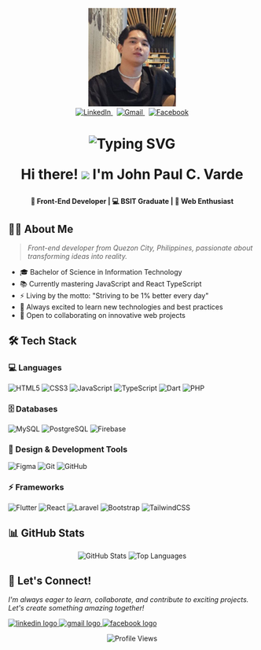 <div align="center">
  <img height="200" src="https://github.com/vardsz13/vardsz13/blob/main/6066750011678507846.jpg?raw=true" />
</div>

<div align="center">
  <!-- LinkedIn -->
  <a href="https://www.linkedin.com/in/john-paul-varde/" target="_blank">
    <img src="https://img.shields.io/badge/LinkedIn-%23006699?style=for-the-badge&logo=linkedin&logoColor=white&labelColor=00a6ff" alt="LinkedIn" />
  </a>
  &nbsp;
  <!-- Gmail -->
  <a href="mailto:johnpaulvarde@gmail.com" target="_blank">
    <img src="https://img.shields.io/badge/Gmail-%23c71610?style=for-the-badge&logo=gmail&logoColor=white&labelColor=ff4131" alt="Gmail" />
  </a>
  &nbsp;
  <!-- Facebook -->
  <a href="https://www.facebook.com/johnpaul.varde/" target="_blank">
    <img src="https://img.shields.io/badge/Facebook-%230b5fcc?style=for-the-badge&logo=facebook&logoColor=white&labelColor=1877F2" alt="Facebook" />
  </a>
</div>
</div>

<h1 align="center">
  
<div align="center">
  <img src="https://readme-typing-svg.demolab.com?font=Poppins&duration=3500&pause=800&color=2B97FA&center=true&vCenter=true&random=false&width=600&height=30&lines=Message+me+on+my+social+media+:);I'm+always+down+to+collab+%E2%98%95%EF%B8%8F;Thanks+for+visiting+%E2%9C%8C%EF%B8%8F" alt="Typing SVG" />
</div>

    
  Hi there! <img src="https://media.giphy.com/media/hvRJCLFzcasrR4ia7z/giphy.gif" width="28"> I'm John Paul C. Varde
</h1>

<p align="center">
  <b>🚀 Front-End Developer | 💻 BSIT Graduate | 🌟 Web Enthusiast</b>
</p>

## 👨‍💻 About Me

> *Front-end developer from Quezon City, Philippines, passionate about transforming ideas into reality.*

- 🎓 Bachelor of Science in Information Technology
- 📚 Currently mastering JavaScript and React TypeScript
- ⚡ Living by the motto: "Striving to be 1% better every day"
- 🌱 Always excited to learn new technologies and best practices
- 🤝 Open to collaborating on innovative web projects

## 🛠️ Tech Stack

### 💻 Languages
![HTML5](https://img.shields.io/badge/HTML5-%23E34F26.svg?style=flat&logo=html5&logoColor=white)
![CSS3](https://img.shields.io/badge/CSS3-%231572B6.svg?style=flat&logo=css3&logoColor=white)
![JavaScript](https://img.shields.io/badge/JavaScript-%23323330.svg?style=flat&logo=javascript&logoColor=%23F7DF1E)
![TypeScript](https://img.shields.io/badge/TypeScript-%23007ACC.svg?style=flat&logo=typescript&logoColor=white)
![Dart](https://img.shields.io/badge/Dart-%230175C2.svg?style=flat&logo=dart&logoColor=white)
![PHP](https://img.shields.io/badge/PHP-%23777BB4.svg?style=flat&logo=php&logoColor=white)

### 🗄️ Databases
![MySQL](https://img.shields.io/badge/MySQL-%2300f.svg?style=flat&logo=mysql&logoColor=white)
![PostgreSQL](https://img.shields.io/badge/PostgreSQL-%23316192.svg?style=flat&logo=postgresql&logoColor=white)
![Firebase](https://img.shields.io/badge/Firebase-039BE5?style=flat&logo=Firebase&logoColor=white)

### 🎨 Design & Development Tools
![Figma](https://img.shields.io/badge/Figma-%23F24E1E.svg?style=flat&logo=figma&logoColor=white)
![Git](https://img.shields.io/badge/Git-%23F1502F.svg?style=flat&logo=git&logoColor=white)
![GitHub](https://img.shields.io/badge/GitHub-%23121011.svg?style=flat&logo=github&logoColor=white)

### ⚡ Frameworks
![Flutter](https://img.shields.io/badge/Flutter-%2302569B.svg?style=flat&logo=Flutter&logoColor=white)
![React](https://img.shields.io/badge/React-%2320232a.svg?style=flat&logo=react&logoColor=%2361DAFB)
![Laravel](https://img.shields.io/badge/Laravel-%23FF2D20.svg?style=flat&logo=laravel&logoColor=white)
![Bootstrap](https://img.shields.io/badge/Bootstrap-%238511FA.svg?style=flat&logo=bootstrap&logoColor=white)
![TailwindCSS](https://img.shields.io/badge/TailwindCSS-%2338B2AC.svg?style=flat&logo=tailwind-css&logoColor=white)


## 📊 GitHub Stats

<div align="center">
  <img src="https://github-readme-stats.vercel.app/api?username=vardsz13&show_icons=true&theme=outrun&hide_border=false&include_all_commits=true&count_private=true" alt="GitHub Stats" height="170" />
  <img src="https://github-readme-stats.vercel.app/api/top-langs/?username=vardsz13&layout=compact&theme=outrun&hide_border=false" alt="Top Languages" height="170" />
</div>

## 🤝 Let's Connect!

<p align="left">
  <i>I'm always eager to learn, collaborate, and contribute to exciting projects. Let's create something amazing together!</i>
</p>

<div align="left">
  <a href="https://www.linkedin.com/in/john-paul-varde/" target="_blank">
    <img src="https://raw.githubusercontent.com/maurodesouza/profile-readme-generator/master/src/assets/icons/social/linkedin/default.svg" width="52" height="40" alt="linkedin logo"  />
  </a>
  <a href="https://mail.google.com/mail/u/0/#inbox" target="_blank">
    <img src="https://raw.githubusercontent.com/maurodesouza/profile-readme-generator/master/src/assets/icons/social/gmail/default.svg" width="52" height="40" alt="gmail logo"  />
  </a>
  <a href="https://www.facebook.com/johnpaul.varde/" target="_blank">
    <img src="https://raw.githubusercontent.com/maurodesouza/profile-readme-generator/master/src/assets/icons/social/facebook/default.svg" width="52" height="40" alt="facebook logo"  />
  </a>
</div>

<p align="center">
  <img src="https://komarev.com/ghpvc/?username=vardsz13&label=Profile%20views&color=0e75b6&style=flat" alt="Profile Views" />
</p>
